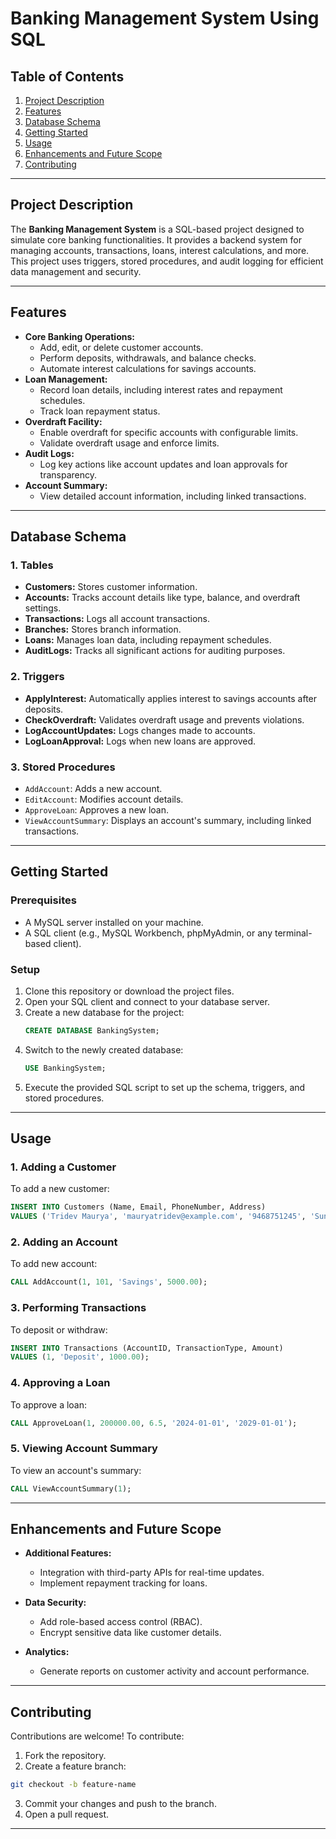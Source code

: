 # **Banking Management System Using SQL**

## **Table of Contents**
1. [Project Description](#project-description)
2. [Features](#features)
3. [Database Schema](#database-schema)
4. [Getting Started](#getting-started)
5. [Usage](#usage)
6. [Enhancements and Future Scope](#enhancements-and-future-scope)
7. [Contributing](#contributing)

---

## **Project Description**

The **Banking Management System** is a SQL-based project designed to simulate core banking functionalities. It provides a backend system for managing accounts, transactions, loans, interest calculations, and more. This project uses triggers, stored procedures, and audit logging for efficient data management and security.

---

## **Features**

- **Core Banking Operations:**
  - Add, edit, or delete customer accounts.
  - Perform deposits, withdrawals, and balance checks.
  - Automate interest calculations for savings accounts.
- **Loan Management:**
  - Record loan details, including interest rates and repayment schedules.
  - Track loan repayment status.
- **Overdraft Facility:**
  - Enable overdraft for specific accounts with configurable limits.
  - Validate overdraft usage and enforce limits.
- **Audit Logs:**
  - Log key actions like account updates and loan approvals for transparency.
- **Account Summary:**
  - View detailed account information, including linked transactions.

---

## **Database Schema**

### **1. Tables**
- **Customers:** Stores customer information.
- **Accounts:** Tracks account details like type, balance, and overdraft settings.
- **Transactions:** Logs all account transactions.
- **Branches:** Stores branch information.
- **Loans:** Manages loan data, including repayment schedules.
- **AuditLogs:** Tracks all significant actions for auditing purposes.

### **2. Triggers**
- **ApplyInterest:** Automatically applies interest to savings accounts after deposits.
- **CheckOverdraft:** Validates overdraft usage and prevents violations.
- **LogAccountUpdates:** Logs changes made to accounts.
- **LogLoanApproval:** Logs when new loans are approved.

### **3. Stored Procedures**
- `AddAccount`: Adds a new account.
- `EditAccount`: Modifies account details.
- `ApproveLoan`: Approves a new loan.
- `ViewAccountSummary`: Displays an account's summary, including linked transactions.

---

## **Getting Started**

### **Prerequisites**
- A MySQL server installed on your machine.
- A SQL client (e.g., MySQL Workbench, phpMyAdmin, or any terminal-based client).

### **Setup**
1. Clone this repository or download the project files.
2. Open your SQL client and connect to your database server.
3. Create a new database for the project:
   ```sql
   CREATE DATABASE BankingSystem;
   ```
4. Switch to the newly created database:
   ```sql
   USE BankingSystem;
   ```
5. Execute the provided SQL script to set up the schema, triggers, and stored procedures.

---

## **Usage**

### **1. Adding a Customer**
To add a new customer:
```sql
INSERT INTO Customers (Name, Email, PhoneNumber, Address)
VALUES ('Tridev Maurya', 'mauryatridev@example.com', '9468751245', 'Sundar Nagar, Raipur');
```

### **2. Adding an Account**
To add new account:
```sql
CALL AddAccount(1, 101, 'Savings', 5000.00);
```

### **3. Performing Transactions**
To deposit or withdraw:
```sql
INSERT INTO Transactions (AccountID, TransactionType, Amount)
VALUES (1, 'Deposit', 1000.00);
```

### **4. Approving a Loan**
To approve a loan:
```sql
CALL ApproveLoan(1, 200000.00, 6.5, '2024-01-01', '2029-01-01');
```

### **5. Viewing Account Summary**
To view an account's summary:
```sql
CALL ViewAccountSummary(1);
```

---

## **Enhancements and Future Scope**

- **Additional Features:**
  - Integration with third-party APIs for real-time updates.
  - Implement repayment tracking for loans.

- **Data Security:**
  - Add role-based access control (RBAC).
  - Encrypt sensitive data like customer details.

- **Analytics:**
  - Generate reports on customer activity and account performance.
 
---

## **Contributing**
Contributions are welcome! To contribute:
1. Fork the repository.
2. Create a feature branch:
```bash
git checkout -b feature-name
```
3. Commit your changes and push to the branch.
4. Open a pull request.

---
